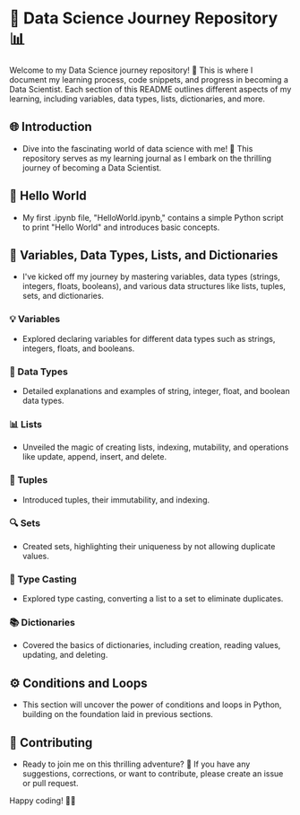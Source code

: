# 🚀 Data Science Journey Repository 📊

Welcome to my Data Science journey repository! 🌟 This is where I document my learning process, code snippets, and progress in becoming a Data Scientist. Each section of this README outlines different aspects of my learning, including variables, data types, lists, dictionaries, and more.

## 🌐 Introduction
- Dive into the fascinating world of data science with me! 🚀 This repository serves as my learning journal as I embark on the thrilling journey of becoming a Data Scientist.

## 👋 Hello World
- My first .ipynb file, "HelloWorld.ipynb," contains a simple Python script to print "Hello World" and introduces basic concepts.

## 🧠 Variables, Data Types, Lists, and Dictionaries
- I've kicked off my journey by mastering variables, data types (strings, integers, floats, booleans), and various data structures like lists, tuples, sets, and dictionaries.

### 💡 Variables
- Explored declaring variables for different data types such as strings, integers, floats, and booleans.

### 📝 Data Types
- Detailed explanations and examples of string, integer, float, and boolean data types.

### 📊 Lists
- Unveiled the magic of creating lists, indexing, mutability, and operations like update, append, insert, and delete.

### 🔄 Tuples
- Introduced tuples, their immutability, and indexing.

### 🔍 Sets
- Created sets, highlighting their uniqueness by not allowing duplicate values.

### 🔄 Type Casting
- Explored type casting, converting a list to a set to eliminate duplicates.

### 📚 Dictionaries
- Covered the basics of dictionaries, including creation, reading values, updating, and deleting.

## ⚙️ Conditions and Loops
- This section will uncover the power of conditions and loops in Python, building on the foundation laid in previous sections.

## 🤝 Contributing
- Ready to join me on this thrilling adventure? 🚀 If you have any suggestions, corrections, or want to contribute, please create an issue or pull request.

Happy coding! 🌈✨
